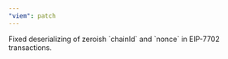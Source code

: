 ```yaml
---
"viem": patch
---
```


Fixed deserializing of zeroish \`chainId\` and \`nonce\` in EIP-7702 transactions.
